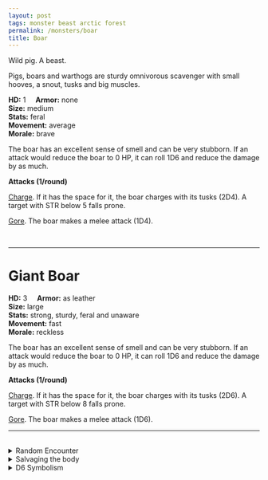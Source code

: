 ```yaml
---
layout: post
tags: monster beast arctic forest
permalink: /monsters/boar
title: Boar
---
```


Wild pig. A beast.

Pigs, boars and warthogs are sturdy omnivorous scavenger with small hooves, a snout, tusks and big muscles.

**HD:** 1  &nbsp; &nbsp;  **Armor:** none <br>
**Size:** medium <br>
**Stats:** feral<br>
**Movement:** average <br>
**Morale:** brave <br>

The boar has an excellent sense of smell and can be very stubborn. If an attack would reduce the boar to 0 HP, it can roll 1D6 and reduce the damage by as much.

**Attacks (1/round)**

<ins>Charge</ins>. If it has the space for it, the boar charges with its tusks (2D4). A target with STR below 5 falls prone.

<ins>Gore</ins>. The boar makes a melee attack (1D4).

<br>

---

# Giant Boar

**HD:** 3  &nbsp; &nbsp;  **Armor:** as leather <br>
**Size:** large <br>
**Stats:** strong, sturdy, feral and unaware<br>
**Movement:** fast <br>
**Morale:** reckless <br>

The boar has an excellent sense of smell and can be very stubborn. If an attack would reduce the boar to 0 HP, it can roll 1D6 and reduce the damage by as much.

**Attacks (1/round)**

<ins>Charge</ins>. If it has the space for it, the boar charges with its tusks (2D6). A target with STR below 8 falls prone.

<ins>Gore</ins>. The boar makes a melee attack (1D6).
<br>

---

<br> 

<details markdown="1">
<summary>Random Encounter</summary>

1. **Monster:** 1D6 boars or 1D4 giant boars. 2/6 chances that they are accompanied by 1D6 piglets.
1. **Lair:** A musky clearing, flattened by hooves. <br>	&nbsp; OR <br>	**Omen:** Sniffing and chewing noises.
1. **Spoor:** Overturned earth under a tree.
1. **Tracks:** Flattened vegetation.
1. **Trace:** Pig tracks. 
1. **Trace:** Upturned roots.

</details>

<details markdown="1">
<summary>Salvaging the body</summary>

Boar meat is delicious. Piglets can be domesticated to sniff things.
</details>

<details markdown="1">
<summary>D6 Symbolism</summary>

In local cultures, it is a symbol of ...

1. Stubbornness
1. Dirtiness
1. Abundance
1. Joy
1. Investigation
1. Sacred 
</details>
